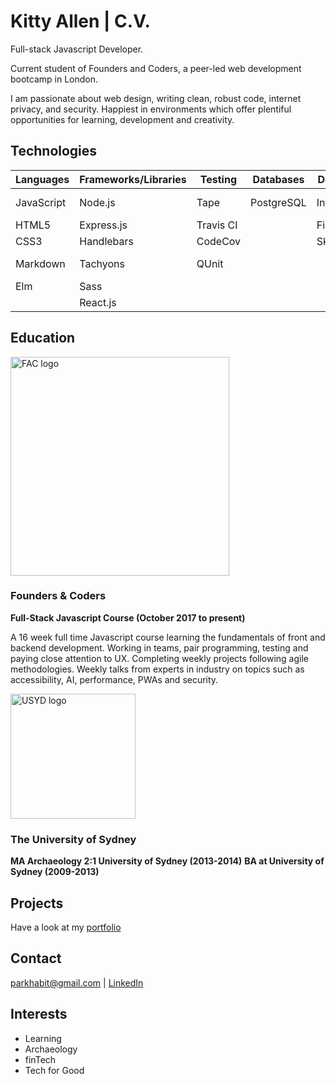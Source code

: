 # Kitty Allen | C.V.

Full-stack Javascript Developer.

Current student of Founders and Coders, a peer-led web development bootcamp in London.

I am passionate about web design, writing clean, robust code, internet privacy, and security.
Happiest in environments which offer plentiful opportunities for learning, development and creativity.


## Technologies


| Languages       | Frameworks/Libraries  | Testing       | Databases  | Design   | Tools            | Other            |
| --------------- | --------------------- | ------------- | ---------- | -------- | ---------------- |------------------|
| JavaScript      | Node.js               | Tape          | PostgreSQL | Invision | Git & GitHub     | Accessibility    |
| HTML5           | Express.js            | Travis CI     |            | Figma    | Heroku           | User Testing     |
| CSS3            | Handlebars            | CodeCov       |            | Sketch   | Babel            | Agile(scrum)     |
| Markdown        | Tachyons              | QUnit         |            |          |                  | Pair Programming |
| Elm             | Sass                  |               |            |          |                  |                  |
|                 | React.js              |               |            |          |                  |                  |


## Education

<img src="https://media.licdn.com/media/p/8/005/0a3/300/0f370ec.png" alt="FAC logo" width="350px">

### Founders & Coders
__Full-Stack Javascript Course (October 2017 to present)__

A 16 week full time Javascript course learning the fundamentals of front and backend development. Working in teams, pair programming, testing and paying close attention to UX. Completing weekly projects following agile methodologies. Weekly talks from experts in industry on topics such as accessibility, AI, performance, PWAs and security.

<img src ="https://images.duckduckgo.com/iu/?u=https%3A%2F%2Fphilipstanfielddotcom.files.wordpress.com%2F2015%2F03%2Funiversity_of_sydney_new_logo_stacked.png&f=1" alt="USYD logo" height="200px">

### The University of Sydney

__MA Archaeology 2:1 University of Sydney (2013-2014)__
__BA at University of Sydney (2009-2013)__

## Projects
Have a look at my [portfolio](https://github.com/parkhabit/portfolio)

## Contact
parkhabit@gmail.com | [LinkedIn](https://www.linkedin.com/in/kitty-allen-970014a0/)

## Interests
* Learning
* Archaeology
* finTech
* Tech for Good
